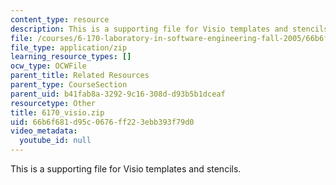 ```yaml
---
content_type: resource
description: This is a supporting file for Visio templates and stencils.
file: /courses/6-170-laboratory-in-software-engineering-fall-2005/66b6f681d95c0676ff223ebb393f79d0_6170_visio.zip
file_type: application/zip
learning_resource_types: []
ocw_type: OCWFile
parent_title: Related Resources
parent_type: CourseSection
parent_uid: b41fab8a-3292-9c16-308d-d93b5b1dceaf
resourcetype: Other
title: 6170_visio.zip
uid: 66b6f681-d95c-0676-ff22-3ebb393f79d0
video_metadata:
  youtube_id: null
---
```

This is a supporting file for Visio templates and stencils.

